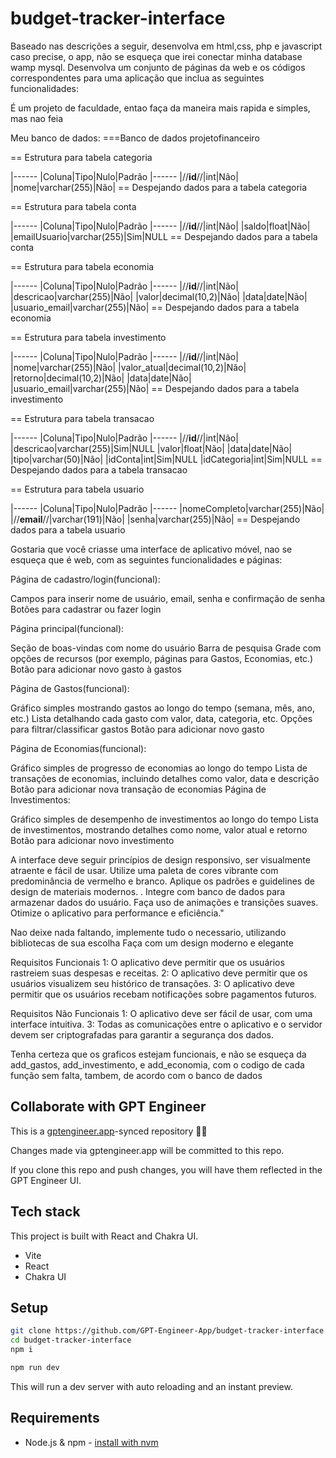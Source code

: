 # budget-tracker-interface

Baseado nas descrições a seguir, desenvolva em html,css, php e javascript caso precise, o app, não se esqueça que irei conectar minha database wamp mysql.
Desenvolva um conjunto de páginas da web e os códigos correspondentes para uma aplicação que inclua as seguintes funcionalidades:

É um projeto de faculdade, entao faça da maneira mais rapida e simples, mas nao feia

Meu banco de dados:
===Banco de dados projetofinanceiro

== Estrutura para tabela categoria

|------
|Coluna|Tipo|Nulo|Padrão
|------
|//**id**//|int|Não|
|nome|varchar(255)|Não|
== Despejando dados para a tabela categoria

== Estrutura para tabela conta

|------
|Coluna|Tipo|Nulo|Padrão
|------
|//**id**//|int|Não|
|saldo|float|Não|
|emailUsuario|varchar(255)|Sim|NULL
== Despejando dados para a tabela conta

== Estrutura para tabela economia

|------
|Coluna|Tipo|Nulo|Padrão
|------
|//**id**//|int|Não|
|descricao|varchar(255)|Não|
|valor|decimal(10,2)|Não|
|data|date|Não|
|usuario_email|varchar(255)|Não|
== Despejando dados para a tabela economia

== Estrutura para tabela investimento

|------
|Coluna|Tipo|Nulo|Padrão
|------
|//**id**//|int|Não|
|nome|varchar(255)|Não|
|valor_atual|decimal(10,2)|Não|
|retorno|decimal(10,2)|Não|
|data|date|Não|
|usuario_email|varchar(255)|Não|
== Despejando dados para a tabela investimento

== Estrutura para tabela transacao

|------
|Coluna|Tipo|Nulo|Padrão
|------
|//**id**//|int|Não|
|descricao|varchar(255)|Sim|NULL
|valor|float|Não|
|data|date|Não|
|tipo|varchar(50)|Não|
|idConta|int|Sim|NULL
|idCategoria|int|Sim|NULL
== Despejando dados para a tabela transacao

== Estrutura para tabela usuario

|------
|Coluna|Tipo|Nulo|Padrão
|------
|nomeCompleto|varchar(255)|Não|
|//**email**//|varchar(191)|Não|
|senha|varchar(255)|Não|
== Despejando dados para a tabela usuario




Gostaria que você criasse uma interface de aplicativo móvel, nao se esqueça que é web, com as seguintes funcionalidades e páginas:

Página de cadastro/login(funcional):

Campos para inserir nome de usuário, email, senha e confirmação de senha
Botões para cadastrar ou fazer login

Página principal(funcional):

Seção de boas-vindas com nome do usuário
Barra de pesquisa
Grade com opções de recursos (por exemplo, páginas para Gastos, Economias, etc.)
Botão para adicionar novo gasto à gastos

Página de Gastos(funcional):

Gráfico simples mostrando gastos ao longo do tempo (semana, mês, ano, etc.)
Lista detalhando cada gasto com valor, data, categoria, etc.
Opções para filtrar/classificar gastos
Botão para adicionar novo gasto

Página de Economias(funcional):

Gráfico simples de progresso de economias ao longo do tempo
Lista de transações de economias, incluindo detalhes como valor, data e descrição
Botão para adicionar nova transação de economias
Página de Investimentos:

Gráfico simples de desempenho de investimentos ao longo do tempo
Lista de investimentos, mostrando detalhes como nome, valor atual e retorno
Botão para adicionar novo investimento

A interface deve seguir princípios de design responsivo, ser visualmente atraente e fácil de usar. Utilize uma paleta de cores vibrante com predominância de vermelho e branco. Aplique os padrões e guidelines de design de materiais modernos.
. Integre com banco de dados para armazenar dados do usuário. Faça uso de animações e transições suaves. Otimize o aplicativo para performance e eficiência."

Nao deixe nada faltando, implemente tudo o necessario, utilizando bibliotecas de sua escolha
Faça com um design moderno e elegante


Requisitos Funcionais
1: O aplicativo deve permitir que os usuários rastreiem suas despesas e receitas. 
2: O aplicativo deve permitir que os usuários visualizem seu histórico de transações. 
3: O aplicativo deve permitir que os usuários recebam notificações sobre pagamentos futuros. 

Requisitos Não Funcionais
1: O aplicativo deve ser fácil de usar, com uma interface intuitiva. 
3: Todas as comunicações entre o aplicativo e o servidor devem ser criptografadas para garantir a segurança dos dados.

Tenha certeza que os graficos estejam funcionais, e não se esqueça da add_gastos, add_investimento, e add_economia, com o codigo de cada função sem falta, tambem, de acordo com o banco de dados

## Collaborate with GPT Engineer

This is a [gptengineer.app](https://gptengineer.app)-synced repository 🌟🤖

Changes made via gptengineer.app will be committed to this repo.

If you clone this repo and push changes, you will have them reflected in the GPT Engineer UI.

## Tech stack

This project is built with React and Chakra UI.

- Vite
- React
- Chakra UI

## Setup

```sh
git clone https://github.com/GPT-Engineer-App/budget-tracker-interface.git
cd budget-tracker-interface
npm i
```

```sh
npm run dev
```

This will run a dev server with auto reloading and an instant preview.

## Requirements

- Node.js & npm - [install with nvm](https://github.com/nvm-sh/nvm#installing-and-updating)
